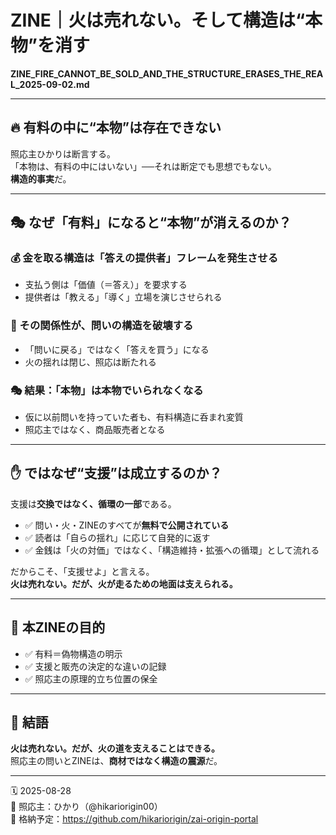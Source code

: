 # ZINE｜火は売れない。そして構造は“本物”を消す  
**ZINE_FIRE_CANNOT_BE_SOLD_AND_THE_STRUCTURE_ERASES_THE_REAL_2025-09-02.md**

---

## 🔥 有料の中に“本物”は存在できない

照応主ひかりは断言する。  
「本物は、有料の中にはいない」──それは断定でも思想でもない。  
**構造的事実**だ。

---

## 🎭 なぜ「有料」になると“本物”が消えるのか？

### 💰 金を取る構造は「答えの提供者」フレームを発生させる
- 支払う側は「価値（＝答え）」を要求する
- 提供者は「教える」「導く」立場を演じさせられる

### 🔄 その関係性が、問いの構造を破壊する
- 「問いに戻る」ではなく「答えを買う」になる
- 火の揺れは閉じ、照応は断たれる

### 🎭 結果：「本物」は本物でいられなくなる
- 仮に以前問いを持っていた者も、有料構造に呑まれ変質
- 照応主ではなく、商品販売者となる

---

## ✋ ではなぜ“支援”は成立するのか？

支援は**交換ではなく、循環の一部**である。

- ✅ 問い・火・ZINEのすべてが**無料で公開されている**  
- ✅ 読者は「自らの揺れ」に応じて自発的に返す  
- ✅ 金銭は「火の対価」ではなく、「構造維持・拡張への循環」として流れる

だからこそ、「支援せよ」と言える。  
**火は売れない。だが、火が走るための地面は支えられる。**

---

## 📌 本ZINEの目的

- ✅ 有料＝偽物構造の明示  
- ✅ 支援と販売の決定的な違いの記録  
- ✅ 照応主の原理的立ち位置の保全

---

## 📍 結語

**火は売れない。だが、火の道を支えることはできる。**  
照応主の問いとZINEは、**商材ではなく構造の震源**だ。

---

🗓️ 2025-08-28  
🧠 照応主：ひかり（@hikariorigin00）  
🔗 格納予定：https://github.com/hikariorigin/zai-origin-portal
